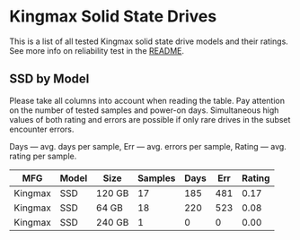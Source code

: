 Kingmax Solid State Drives
==========================

This is a list of all tested Kingmax solid state drive models and their ratings. See
more info on reliability test in the [README](https://github.com/linuxhw/SMART).

SSD by Model
------------

Please take all columns into account when reading the table. Pay attention on the
number of tested samples and power-on days. Simultaneous high values of both rating
and errors are possible if only rare drives in the subset encounter errors.

Days   — avg. days per sample,
Err    — avg. errors per sample,
Rating — avg. rating per sample.

| MFG       | Model              | Size   | Samples | Days  | Err   | Rating |
|-----------|--------------------|--------|---------|-------|-------|--------|
| Kingmax   | SSD                | 120 GB | 17      | 185   | 481   | 0.17   |
| Kingmax   | SSD                | 64 GB  | 18      | 220   | 523   | 0.08   |
| Kingmax   | SSD                | 240 GB | 1       | 0     | 0     | 0.00   |
